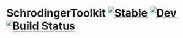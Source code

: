 # SchrodingerToolkit [![Stable](https://img.shields.io/badge/docs-stable-blue.svg)](https://walexaindre.github.io/SchrodingerToolkit.jl/stable/) [![Dev](https://img.shields.io/badge/docs-dev-blue.svg)](https://walexaindre.github.io/SchrodingerToolkit.jl/dev/) [![Build Status](https://github.com/walexaindre/SchrodingerToolkit.jl/actions/workflows/CI.yml/badge.svg?branch=main)](https://github.com/walexaindre/SchrodingerToolkit.jl/actions/workflows/CI.yml?query=branch%3Amain)
